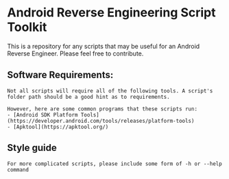 # Android Reverse Engineering Script Toolkit

This is a repository for any scripts that may be useful for an Android Reverse Engineer. Please feel free to contribute.

## Software Requirements:
    Not all scripts will require all of the following tools. A script's folder path should be a good hint as to requirements.

    However, here are some common programs that these scripts run:
    - [Android SDK Platform Tools](https://developer.android.com/tools/releases/platform-tools)
    - [Apktool](https://apktool.org/)

## Style guide
    For more complicated scripts, please include some form of -h or --help command